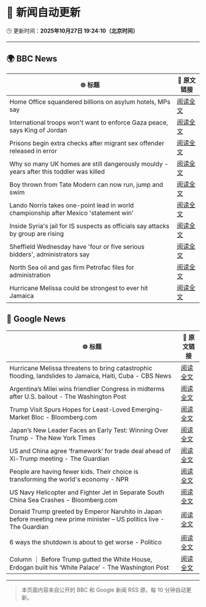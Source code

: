 # 🧠 新闻自动更新

🕒 更新时间：**2025年10月27日 19:24:10（北京时间）**

---

## 🌍 BBC News

| 🌐 标题 | 🔗 原文链接 |
|--------|-------------|
| Home Office squandered billions on asylum hotels, MPs say | [阅读全文](https://www.bbc.com/news/articles/cr43ww32xx0o?at_medium=RSS&at_campaign=rss) |
| International troops won't want to enforce Gaza peace, says King of Jordan | [阅读全文](https://www.bbc.com/news/articles/cge5ngz11xpo?at_medium=RSS&at_campaign=rss) |
| Prisons begin extra checks after migrant sex offender released in error | [阅读全文](https://www.bbc.com/news/articles/c70jrrgjp9xo?at_medium=RSS&at_campaign=rss) |
| Why so many UK homes are still dangerously mouldy - years after this toddler was killed | [阅读全文](https://www.bbc.com/news/articles/cpwvzxzzxrxo?at_medium=RSS&at_campaign=rss) |
| Boy thrown from Tate Modern can now run, jump and swim | [阅读全文](https://www.bbc.com/news/articles/cdx4598el5eo?at_medium=RSS&at_campaign=rss) |
| Lando Norris takes one-point lead in world championship after Mexico 'statement win' | [阅读全文](https://www.bbc.com/sport/formula1/articles/clyg2wxppy8o?at_medium=RSS&at_campaign=rss) |
| Inside Syria's jail for IS suspects as officials say attacks by group are rising | [阅读全文](https://www.bbc.com/news/articles/cze6y5x8np8o?at_medium=RSS&at_campaign=rss) |
| Sheffield Wednesday have 'four or five serious bidders', administrators say | [阅读全文](https://www.bbc.com/sport/football/articles/cvgm6843m60o?at_medium=RSS&at_campaign=rss) |
| North Sea oil and gas firm Petrofac files for administration | [阅读全文](https://www.bbc.com/news/articles/cg51z1gdj7vo?at_medium=RSS&at_campaign=rss) |
| Hurricane Melissa could be strongest to ever hit Jamaica | [阅读全文](https://www.bbc.com/news/articles/c2dr0z57nygo?at_medium=RSS&at_campaign=rss) |

## 📰 Google News

| 🌐 标题 | 🔗 原文链接 |
|--------|-------------|
| Hurricane Melissa threatens to bring catastrophic flooding, landslides to Jamaica, Haiti, Cuba - CBS News | [阅读全文](https://news.google.com/rss/articles/CBMinAFBVV95cUxPTFF1bVR1djUzREo4N1dybDFXblYxUDF6SEh5d0VZQzFtZnYwQ29LWWV6NElwR2diOF9xa2RrRVVCeHFUc2JLRzVnV0dfczJ3V2NsaWtIdzBQcllBMGJVTVdYV0xqM1NXeWlxaXVVaVFnSGpfUDNpOHJqRko3ODEtUldJQ3ZEVDNZdXFKUTFRRzdPY3lISzFUNGpsTHPSAaIBQVVfeXFMTmFMbUcyX1FkQWEtR0xtQ2dEUHhUODR4dkRlaDFQbjJzQ1lDb1lsaTktMEFDYUd5S3U0NEJPMUhzS0Z3NkdBTWZvMTlneFNoTFAxTUNtNVZ2QzliaW5JeUVoSno5VzFVTVRGM2RzaEFKNkVQaHdPdHE5SVNOaVY1S2lKc3ZEYl9tYkt0RzR0TmJ4MlhqZ3E2ZkhVYmRwVzVMeFdR?oc=5) |
| Argentina’s Milei wins friendlier Congress in midterms after U.S. bailout - The Washington Post | [阅读全文](https://news.google.com/rss/articles/CBMimwFBVV95cUxOQnB3Nnh3S2lmcEo1QmhTZHFnOWc1Q2ZON01DM2p3ZEg3ak9rbWRyRWN2Sjhoc25iQUxjY2REZWFXTFRyU0xuNHlRVGdTa2lDN3lLS2xOenpRcExyeWx5UnJ6Uk94VkVtUHJ5Uzd2WjNDeFlQaVdtYTUzV0tpVzlOY0ZjcjhMak01NkRBNGtDenNhLU40Yk1lMWF4RQ?oc=5) |
| Trump Visit Spurs Hopes for Least-Loved Emerging-Market Bloc - Bloomberg.com | [阅读全文](https://news.google.com/rss/articles/CBMitgFBVV95cUxOUFVRdVpSUVR3eEpXNVc3cEwtb1pSaExhTG50WWJ2V0g4NXgyblY3Nm5uUWI2QkViYXRGTmNBOXZkbGRhSzVlSDNOX2Q1eWxWQ2d1UE0tdDB2TFJZd091bWhoaFUzUkxMSGlsQXhIV0hrdjhtWjhaYmZNdXd1M1hBSjRqb2tWc0pjV1hFQU5rVWNqdXZOVHFvQ21EVGRfa1NkTXdKVGhEd1RBVHVOV1VUX1JWNEh5Zw?oc=5) |
| Japan’s New Leader Faces an Early Test: Winning Over Trump - The New York Times | [阅读全文](https://news.google.com/rss/articles/CBMie0FVX3lxTE0tS2lqSTJXbVk4LURkYVRweXdWNDBJTTRBNkdfWmNhVkNqWWJNc0FWd2hBT1BrRUZaZmphLVFhSlpRbDhvN1IwTkVia2tLRV9HY3MyNUJfVy1hcm12bHZoQjZqQzI1dlR5czJPR2UwNG50ejFjaVNqWnFJYw?oc=5) |
| US and China agree ‘framework’ for trade deal ahead of Xi-Trump meeting - The Guardian | [阅读全文](https://news.google.com/rss/articles/CBMimgFBVV95cUxNajZPV3dPdVRPMWMzWkdVWlUwUkZTZTBHX21LeS11SGx6WjYxU3RYQlRPeF81YTZCemhWQzJrNjdnSjN0OGplYkdkLXhldmo2Nkw4U0RjdjU3VU5LdmtMZ19qUlJBVVp3VURhcXNJMjlBMzkteEtBYUZHa21YZ2RZcm1RU2tETGxZbDJjV3dBaEJwUWlTVmxtTU9R?oc=5) |
| People are having fewer kids. Their choice is transforming the world's economy - NPR | [阅读全文](https://news.google.com/rss/articles/CBMifkFVX3lxTE5ndUtDNEI5NlpuQlNmQlkza3g0Ul9rNzN1d0xycC1WRVRxNDZnSWpyQ3ZhT2w1RTdUM216c1M1eE1KT09ldDNJZm1HekItMEJhd2g2LXdLaHJoSGdmb0tJOHhBbm1ROFZTTFNYUzFwdjZpWnhqd3FwZ1dSZlRXQQ?oc=5) |
| US Navy Helicopter and Fighter Jet in Separate South China Sea Crashes - Bloomberg.com | [阅读全文](https://news.google.com/rss/articles/CBMivgFBVV95cUxOcHJpSzhlekVfVWtBSDYzVjBxTFZqdkJsTmRzaVhHanhLRmJXR2ZwcHhXbTZCNUFSNlQ4d0VKT2tCaTNseDFtdy14Tms5RFAwZTNsekViQXhENmZPdlBoUEtFSE95SGR6Mkt0bDIwTzV4aENyQ0J2Smtib0JTYnI4Y2NKV2k3bTVjb1JNSl9HbTdyYTBxeFpBU0NicS04OTZ2NXBmRnc4SVAxMmRQM0Y3akZvUnIxZjcxcVdqb3BB?oc=5) |
| Donald Trump greeted by Emperor Naruhito in Japan before meeting new prime minister – US politics live - The Guardian | [阅读全文](https://news.google.com/rss/articles/CBMizwFBVV95cUxPalpSV1J4SUFXb00wVHFuekJyaHloRmxIenVDdzBXb3d4QlEtY2FIRko5Wi1vZzFWSWNjY25qUW9aSmFjeHd2alFSMUc3VGpCOHphUDY5Y0Q3ZHBDTUJ3QjNvWFc2VU1sZTNsVlJkakhOWS0teHU4SEg1bzI5dWJ2SUo0VUlTeU1yQ0RybjBvY3FUWXh0TkRzMDBOVXNlSC1oT1B5WlY2aFFfVFk3VGc3MVBKV2lwb0RlQXYyWGxOX2poWm5kaE0tWjZCQ05VUmc?oc=5) |
| 6 ways the shutdown is about to get worse - Politico | [阅读全文](https://news.google.com/rss/articles/CBMijwFBVV95cUxPSV9BMldBRnZ4U2QzTzFQZklNSVFneS1pNVctOGpvV0pOWUtHVE91cDRGZ1VpRnk1cVg1ODlaenlYVDJjSGZFaUx6T1o1Ymt0aUtoNk4xTTVvaFpfZDF5RlZEMVFBdmMwRWMwc1A2LV90QnFvcGVDZ0c3Q1hVdXlVeHYzMHdYMTBmU2RiZzAwdw?oc=5) |
| Column ｜ Before Trump gutted the White House, Erdogan built his ‘White Palace’ - The Washington Post | [阅读全文](https://news.google.com/rss/articles/CBMioAFBVV95cUxOamwxaTQ0ajJaMDJrdFhwVUFWTDQtT3JWWE9RQWh0SzgxZWFraUdBWVFueFhNYkpGV0dNa0p6dVpVZmpYSFBKaXpGQWxCQUctYV8wTmpXTXE2bUV6NGlzZ3JxUmRWZzlvc0lGLU9KTHZONmdOQlVqNWpzSEcwdE5scWFkaVZkenE2V09HSmN3MldyN0Y1S3lILXB4dDlsemZO?oc=5) |

---
> 本页面内容来自公开的 BBC 和 Google 新闻 RSS 源，每 10 分钟自动更新。